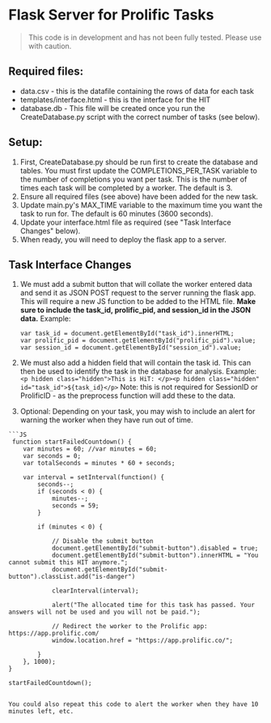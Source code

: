 
# Flask Server for Prolific Tasks

> This code is in development and has not been fully tested. Please use with caution.

## Required files:
- data.csv - this is the datafile containing the rows of data for each task
- templates/interface.html - this is the interface for the HIT
- database.db - This file will be created once you run the CreateDatabase.py script with the correct number of tasks (see below). 

## Setup:

1. First, CreateDatabase.py should be run first to create the database and tables. You must first update the COMPLETIONS_PER_TASK variable to the number of completions you want per task. This is the number of times each task will be completed by a worker. The default is 3.
2. Ensure all required files (see above) have been added for the new task.
3. Update main.py's MAX_TIME variable to the maximum time you want the task to run for. The default is 60 minutes (3600 seconds).
4. Update your interface.html file as required (see "Task Interface Changes" below).
5. When ready, you will need to deploy the flask app to a server.


## Task Interface Changes

1. We must add a submit button that will collate the worker entered data and send it as JSON POST request to the server running the flask app.
   This will require a new JS function to be added to the HTML file. **Make sure to include the task_id, prolific_pid, and session_id in the JSON data.**
   Example: 
    ```JS 
   var task_id = document.getElementById("task_id").innerHTML;
   var prolific_pid = document.getElementById("prolific_pid").value;
   var session_id = document.getElementById("session_id").value;
   ```

2. We must also add a hidden field that will contain the task id. This can then be used to identify the task in the database for analysis.
    Example: `<p hidden class="hidden">This is HiT: </p><p hidden class="hidden" id="task_id">${task_id}</p>`
    Note: this is not required for SessionID or ProlificID - as the preprocess function will add these to the data.
  3. Optional: Depending on your task, you may wish to include an alert for warning the worker when they have run out of time. 
    
    ```JS
     function startFailedCountdown() {
        var minutes = 60; //var minutes = 60;
        var seconds = 0;
        var totalSeconds = minutes * 60 + seconds;

        var interval = setInterval(function() {
            seconds--;
            if (seconds < 0) {
                minutes--;
                seconds = 59;
            }

            if (minutes < 0) {

                // Disable the submit button
                document.getElementById("submit-button").disabled = true;
                document.getElementById("submit-button").innerHTML = "You cannot submit this HIT anymore.";
                document.getElementById("submit-button").classList.add("is-danger")

                clearInterval(interval);

                alert("The allocated time for this task has passed. Your answers will not be used and you will not be paid.");

                // Redirect the worker to the Prolific app: https://app.prolific.com/
                window.location.href = "https://app.prolific.co/";

            }
        }, 1000);
    }

    startFailedCountdown();
   ```
   
You could also repeat this code to alert the worker when they have 10 minutes left, etc.
